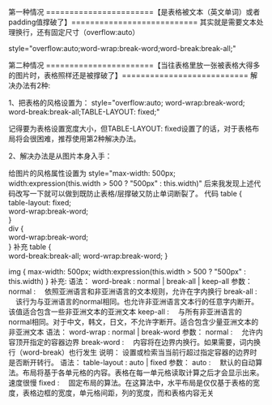 

第一种情况 
=======================【是表格被文本（英文单词）或者padding值撑破了】===========================
其实就是需要文本处理换行，还有固定尺寸（overflow:auto）

style="overflow:auto;word-wrap:break-word;word-break:break-all;"


第二种情况
=======================【当往表格里放一张被表格大得多的图片时，表格照样还是被撑破了】===========================
解决办法有2种:

1、把表格的风格设置为：
 style="overflow:auto; word-wrap:break-word; word-break:break-all;TABLE-LAYOUT: fixed;"

记得要为表格设置宽度大小，但TABLE-LAYOUT: fixed设置了的话，对于表格布局将会很困难，推荐使用第2种解决办法。

2、解决办法是从图片本身入手：

给图片的风格属性设置为
 style="max-width: 500px; width:expression(this.width > 500 ? "500px" : this.width)"
后来我发现上述代码改写一下就可以做到既防止表格/层撑破又防止单词断裂了。 
代码 
table {  
table-layout: fixed;  
word-wrap:break-word;  
}  
div {  
word-wrap:break-word;  
} 
补充
table {    
word-break:break-all;
word-wrap:break-word;
}
 
img {
    max-width: 500px;
    width:expression(this.width > 500 ? "500px" : this.width)
   }
补充:
语法： 
word-break : normal &#124; break-all &#124; keep-all
参数： 
normal : 　依照亚洲语言和非亚洲语言的文本规则，允许在字内换行 
break-all : 　该行为与亚洲语言的normal相同。也允许非亚洲语言文本行的任意字内断开。该值适合包含一些非亚洲文本的亚洲文本 
keep-all : 　与所有非亚洲语言的normal相同。对于中文，韩文，日文，不允许字断开。适合包含少量亚洲文本的非亚洲文本
语法：
word-wrap : normal &#124; break-word
参数：
normal : 　允许内容顶开指定的容器边界
break-word : 　内容将在边界内换行。如果需要，词内换行（word-break）也行发生
说明：
设置或检索当当前行超过指定容器的边界时是否断开转行。
语法：
table-layout : auto &#124; fixed
参数：
auto : 　默认的自动算法。布局将基于各单元格的内容。表格在每一单元格读取计算之后才会显示出来。速度很慢
fixed : 　固定布局的算法。在这算法中，水平布局是仅仅基于表格的宽度，表格边框的宽度，单元格间距，列的宽度，而和表格内容无关